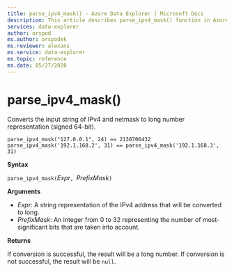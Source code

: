 ```yaml
---
title: parse_ipv4_mask() - Azure Data Explorer | Microsoft Docs
description: This article describes parse_ipv4_mask() function in Azure Data Explorer.
services: data-explorer
author: orspod
ms.author: orspodek
ms.reviewer: alexans
ms.service: data-explorer
ms.topic: reference
ms.date: 05/27/2020
---
```

# parse_ipv4_mask()

Converts the input string of IPv4 and netmask to long number representation (signed 64-bit).

```kusto
parse_ipv4_mask("127.0.0.1", 24) == 2130706432
parse_ipv4_mask('192.1.168.2', 31) == parse_ipv4_mask('192.1.168.3', 31) 
```

**Syntax**

`parse_ipv4_mask(`*Expr*`, `*PrefixMask*`)`

**Arguments**

* *Expr*: A string representation of the IPv4 address that will be converted to long. 
* *PrefixMask*: An integer from 0 to 32 representing the number of most-significant bits that are taken into account.

**Returns**

If conversion is successful, the result will be a long number.
If conversion is not successful, the result will be `null`.

